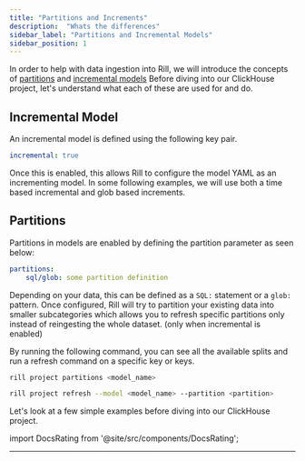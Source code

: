 ```yaml
---
title: "Partitions and Increments"
description:  "Whats the differences"
sidebar_label: "Partitions and Incremental Models"
sidebar_position: 1
---
```


In order to help with data ingestion into Rill, we will introduce the concepts of [partitions](https://docs.rilldata.com/build/advancedmodels/splits) and [incremental models](https://docs.rilldata.com/build/advancedmodels/incremental) Before diving into our ClickHouse project, let's understand what each of these are used for and do.

## Incremental Model

An incremental model is defined using the following key pair.

```yaml
incremental: true
```
Once this is enabled, this allows Rill to configure the model YAML as an incrementing model. 
In some following examples, we will use both a time based incremental and glob based increments. 

## Partitions

Partitions in models are enabled by defining the partition parameter as seen below:

```yaml
partitions:
    sql/glob: some partition definition
```

Depending on your data, this can be defined as a `SQL:` statement or a `glob:` pattern. Once configured, Rill will try to partition your existing data into smaller subcategories which allows you to refresh specific partitions only instead of reingesting the whole dataset. (only when incremental is enabled)

By running the following command, you can see all the available splits and run a refresh command on a specific key or keys.
```bash
rill project partitions <model_name>
```

```bash
rill project refresh --model <model_name> --partition <partition> 
```


Let's look at a few simple examples before diving into our ClickHouse project.

import DocsRating from '@site/src/components/DocsRating';

---
<DocsRating />